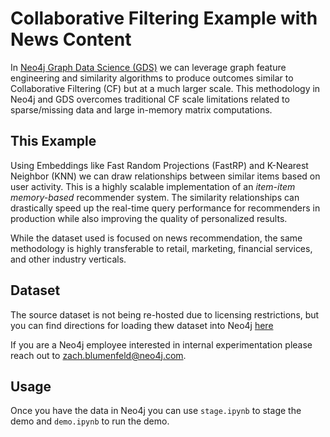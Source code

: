 # Collaborative Filtering Example with News Content

In [Neo4j Graph Data Science (GDS)](https://neo4j.com/docs/graph-data-science/current/) we can leverage graph feature engineering and similarity algorithms to produce outcomes similar to Collaborative Filtering (CF) but at a much larger scale. This methodology in Neo4j and GDS overcomes traditional CF scale limitations related to sparse/missing data and large in-memory matrix computations. 


## This Example
Using Embeddings like Fast Random Projections (FastRP) and K-Nearest Neighbor (KNN) we can draw relationships between similar items based on user activity.  This is a highly scalable implementation of an _item-item memory-based_ recommender system.  The similarity relationships can drastically speed up the real-time query performance for recommenders in production while also improving the quality of personalized results.

While the dataset used is focused on news recommendation, the same methodology is highly transferable to retail, marketing, financial services, and other industry verticals. 

## Dataset
The source dataset is not being re-hosted due to licensing restrictions, but you can find directions for loading thew dataset into Neo4j [here](https://github.com/neo4j-product-examples/demo-news-recommendation/blob/main/mind-large-collab-filtering/prepare-and-load-data.ipynb)

If you are a Neo4j employee interested in internal experimentation please reach out to [zach.blumenfeld@neo4j.com](zach.blumenfeld@neo4j.com). 

## Usage
Once you have the data in Neo4j you can use `stage.ipynb` to stage the demo and `demo.ipynb` to run the demo.